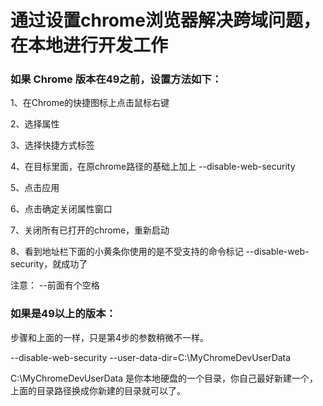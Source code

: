 # 通过设置chrome浏览器解决跨域问题，在本地进行开发工作
### 如果 Chrome 版本在49之前，设置方法如下：  
1、在Chrome的快捷图标上点击鼠标右键

2、选择属性

3、选择快捷方式标签

4、在目标里面，在原chrome路径的基础上加上 --disable-web-security

5、点击应用

6、点击确定关闭属性窗口

7、关闭所有已打开的chrome，重新启动

8、看到地址栏下面的小黄条你使用的是不受支持的命令标记 --disable-web-security，就成功了

注意： --前面有个空格  
### 如果是49以上的版本：  
步骤和上面的一样，只是第4步的参数稍微不一样。  

--disable-web-security --user-data-dir=C:\MyChromeDevUserData

C:\MyChromeDevUserData 是你本地硬盘的一个目录，你自己最好新建一个，上面的目录路径换成你新建的目录就可以了。  
 

